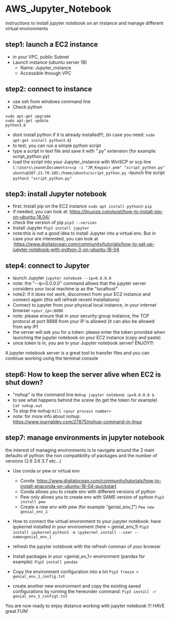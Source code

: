 # AWS_Jupyter_Notebook
instructions to install jupyter notebook on an instance and manage different virtual environments

## step1: launch a EC2 instance
  - in your VPC, public Subnet
  - Launch instance (ubuntu server 18)
  	- Name: Jupyter_instance
	- Accessible through VPC
	
## step2: connect to instance
  - use ssh from windows command line
  - Check python
  ```
  sudo apt-get upgrade
  sudo apt-get update
  python3.6
  ```
  - dont install python if it is already installed!!!, (in case you need: ```sudo apt-get install python3.6```)
  - to test, you can run a simple python script
  - type a script in text file and save it with ".py" extension (for example: script_python.py)
  - load the script into your Jupyter_instance with WinSCP or scp line
  	```C:\Users\jeanm\Documents>scp -i "JM_Keypair.pem" "script_python.py" ubuntu@107.23.70.185:/home/ubuntu/script_python.py```
  -launch the script
    ```python3 "script_python.py"```

## step3: install Jupyter notebook
  - first: Install pip on the EC2 instance
  ```sudo apt install python3-pip```
  - if needed, you can look at: <https://linuxize.com/post/how-to-install-pip-on-ubuntu-18.04/> 
  - check the version of pip
  ```pip3 --version```
  - Install Jupyter
  ```Pip3 install jupyter```
  - note:this is not a good idea to install Jupyter into a virtual env. But in case your are interested, you can look at :<https://www.digitalocean.com/community/tutorials/how-to-set-up-jupyter-notebook-with-python-3-on-ubuntu-18-04> 

## step4: connect to Jupyter
  - launch Jupyter
  ```jupyter notebook --ip=0.0.0.0```
  - note: the "--ip=0.0.0.0" command allows that the jupyter server considers your local machine ip as the "localhost"
  - note2: if it does not work, disconnect from your EC2 instance and connect again (this will refresh recent installations)
  - Connect to jupyter from your physical local instance, in your internet browser
  ```<your_ip>:8888```
  - note: please ensure that in your security group instance, the TCP protocol at port 8888 from your IP is allowed (it can also be allowed from any IP)
  - the server will ask you for a token: please enter the token provided when launching the jupyter notebook on your EC2 instance (copy and paste)
  - once token is in, you are in your Jupyter notebook server! ENJOY!!!

A jupyter notebook server is a great tool to transfer files and you can continue working using the terminal console
  
## step6: How to keep the server alive when EC2 is shut down?
  -  "nohup" is the command line
  ```Nohup jupyter notebook ip=0.0.0.0 &```
  - to see what happens behind the scene (to get the token for example)
  ```Cat nohup.out```
  - To stop the nohup
  ```Kill <your process number>```
  - note: for more info about nohup: https://www.journaldev.com/27875/nohup-command-in-linux
  
## step7: manage environments in jupyter notebook
the interest of managing environments is to navigate around the 2 main defaults of python: the non compatibility of packages and the number of versions (2.6 3.6 3.7 etc...)

  - Use conda or pew or virtual env
  	- Conda: https://www.digitalocean.com/community/tutorials/how-to-install-anaconda-on-ubuntu-18-04-quickstart
	- Conda allows you to create env with different versions of python
	- Pew only allows you to create env with SAME version of python
	```Pip3 install pew```
	- Create a new env with pew (for example "genial_env_1")
	```Pew new genial_env_1```

- How to connect the virtual environment to your jupyter notebook: have ipykernel installed in your environment (here = genial_env_1)
	```Pip3 install ipykernel```
    	```python3 -m ipykernel install --user --name=genial_env_1```
- refresh the jupyter notebook with the refresh comman of your browser

- Install packages in your <genial_ev_1> environment (pandas for example):
```Pip3 install pandas```
	
- Copy the environment configuration into a txt
```Pip3 freeze > genial_env_1_config.txt```
	
- create another new environment and copy the existing saved configurations by running the hereunder command:
```Pip3 install -r genial_env_1_configt.txt```
    
You are now ready to enjoy distance working with jupyter notebook !!! HAVE great FUN!
